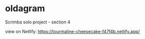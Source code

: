 # oldagram
Scrimba solo project - section 4


view on Netlify: https://tourmaline-cheesecake-f47f4b.netlify.app/
